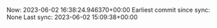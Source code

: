 Now: 2023-06-02 16:38:24.946370+00:00 Earliest commit since sync: None Last sync: 2023-06-02 15:09:38+00:00
